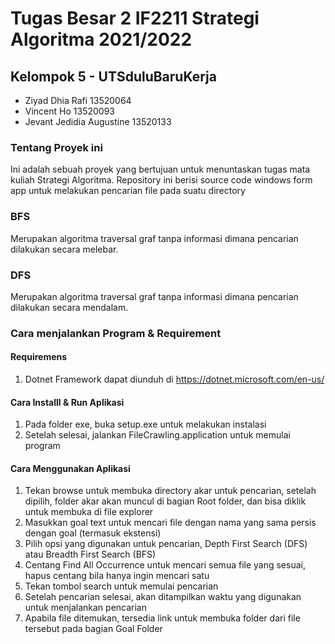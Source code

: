 # Tugas Besar 2 IF2211 Strategi Algoritma 2021/2022
##	Kelompok 5 - UTSduluBaruKerja
+ Ziyad Dhia Rafi 13520064
+ Vincent Ho 13520093
+ Jevant Jedidia Augustine 13520133

### Tentang Proyek ini
Ini adalah sebuah proyek yang bertujuan untuk menuntaskan tugas mata kuliah Strategi Algoritma. Repository ini berisi source code windows form app untuk melakukan pencarian file pada suatu directory

### BFS
Merupakan algoritma traversal graf tanpa informasi dimana pencarian dilakukan secara melebar.

### DFS
Merupakan algoritma traversal graf tanpa informasi dimana pencarian dilakukan secara mendalam.

### Cara menjalankan Program & Requirement
#### Requiremens
1. Dotnet Framework dapat diunduh di https://dotnet.microsoft.com/en-us/
#### Cara Installl & Run Aplikasi
1. Pada folder exe, buka setup.exe untuk melakukan instalasi
2. Setelah selesai, jalankan FileCrawling.application untuk memulai program
#### Cara Menggunakan Aplikasi
1. Tekan browse untuk membuka directory akar untuk pencarian, setelah dipilih, folder akar akan muncul di bagian Root folder, dan bisa diklik untuk membuka di file explorer
2. Masukkan goal text untuk mencari file dengan nama yang sama persis dengan goal (termasuk ekstensi)
3. Pilih opsi yang digunakan untuk pencarian, Depth First Search (DFS) atau Breadth First Search (BFS)
4. Centang Find All Occurrence untuk mencari semua file yang sesuai, hapus centang bila hanya ingin mencari satu
5. Tekan tombol search untuk memulai pencarian
6. Setelah pencarian selesai, akan ditampilkan waktu yang digunakan untuk menjalankan pencarian
7. Apabila file ditemukan, tersedia link untuk membuka folder dari file tersebut pada bagian Goal Folder



